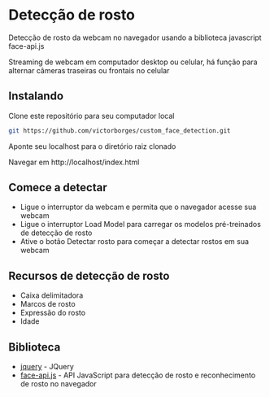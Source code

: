 # Detecção de rosto

Detecção de rosto da webcam no navegador usando a biblioteca javascript face-api.js

Streaming de webcam em computador desktop ou celular, há função para alternar câmeras traseiras ou frontais no celular

## Instalando

Clone este repositório para seu computador local

```bash
git https://github.com/victorborges/custom_face_detection.git
```

Aponte seu localhost para o diretório raiz clonado

Navegar em http://localhost/index.html

## Comece a detectar

- Ligue o interruptor da webcam e permita que o navegador acesse sua webcam
- Ligue o interruptor Load Model para carregar os modelos pré-treinados de detecção de rosto
- Ative o botão Detectar rosto para começar a detectar rostos em sua webcam

## Recursos de detecção de rosto

- Caixa delimitadora
- Marcos de rosto
- Expressão do rosto
- Idade

## Biblioteca

- [jquery](https://code.jquery.com/jquery-3.3.1.min.js) - JQuery
- [face-api.js](https://github.com/justadudewhohacks/face-api.js) - API JavaScript para detecção de rosto e reconhecimento de rosto no navegador
